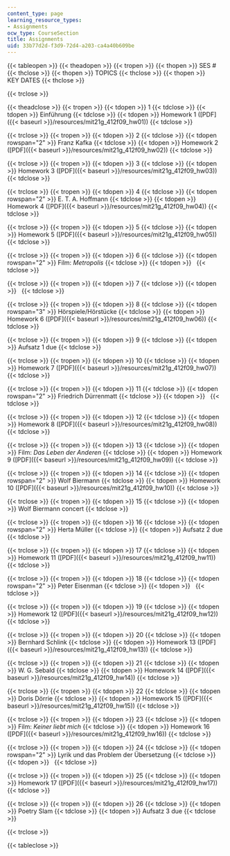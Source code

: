```yaml
---
content_type: page
learning_resource_types:
- Assignments
ocw_type: CourseSection
title: Assignments
uid: 33b77d2d-f3d9-72d4-a203-ca4a40b609be
---
```


{{< tableopen >}}
{{< theadopen >}}
{{< tropen >}}
{{< thopen >}}
SES #
{{< thclose >}}
{{< thopen >}}
TOPICS
{{< thclose >}}
{{< thopen >}}
KEY DATES
{{< thclose >}}

{{< trclose >}}

{{< theadclose >}}
{{< tropen >}}
{{< tdopen >}}
1
{{< tdclose >}}
{{< tdopen >}}
Einführung
{{< tdclose >}}
{{< tdopen >}}
Homework 1 ([PDF]({{< baseurl >}}/resources/mit21g_412f09_hw01))
{{< tdclose >}}

{{< trclose >}}
{{< tropen >}}
{{< tdopen >}}
2
{{< tdclose >}}
{{< tdopen rowspan="2" >}}
Franz Kafka
{{< tdclose >}}
{{< tdopen >}}
Homework 2 ([PDF]({{< baseurl >}}/resources/mit21g_412f09_hw02))
{{< tdclose >}}

{{< trclose >}}
{{< tropen >}}
{{< tdopen >}}
3
{{< tdclose >}}
{{< tdopen >}}
Homework 3 ([PDF]({{< baseurl >}}/resources/mit21g_412f09_hw03))
{{< tdclose >}}

{{< trclose >}}
{{< tropen >}}
{{< tdopen >}}
4
{{< tdclose >}}
{{< tdopen rowspan="2" >}}
E. T. A. Hoffmann
{{< tdclose >}}
{{< tdopen >}}
Homework 4 ([PDF]({{< baseurl >}}/resources/mit21g_412f09_hw04))
{{< tdclose >}}

{{< trclose >}}
{{< tropen >}}
{{< tdopen >}}
5
{{< tdclose >}}
{{< tdopen >}}
Homework 5 ([PDF]({{< baseurl >}}/resources/mit21g_412f09_hw05))
{{< tdclose >}}

{{< trclose >}}
{{< tropen >}}
{{< tdopen >}}
6
{{< tdclose >}}
{{< tdopen rowspan="2" >}}
Film: _Metropolis_
{{< tdclose >}}
{{< tdopen >}}
 
{{< tdclose >}}

{{< trclose >}}
{{< tropen >}}
{{< tdopen >}}
7
{{< tdclose >}}
{{< tdopen >}}
 
{{< tdclose >}}

{{< trclose >}}
{{< tropen >}}
{{< tdopen >}}
8
{{< tdclose >}}
{{< tdopen rowspan="3" >}}
Hörspiele/Hörstücke
{{< tdclose >}}
{{< tdopen >}}
Homework 6 ([PDF]({{< baseurl >}}/resources/mit21g_412f09_hw06))
{{< tdclose >}}

{{< trclose >}}
{{< tropen >}}
{{< tdopen >}}
9
{{< tdclose >}}
{{< tdopen >}}
Aufsatz 1 due
{{< tdclose >}}

{{< trclose >}}
{{< tropen >}}
{{< tdopen >}}
10
{{< tdclose >}}
{{< tdopen >}}
Homework 7 ([PDF]({{< baseurl >}}/resources/mit21g_412f09_hw07))
{{< tdclose >}}

{{< trclose >}}
{{< tropen >}}
{{< tdopen >}}
11
{{< tdclose >}}
{{< tdopen rowspan="2" >}}
Friedrich Dürrenmatt
{{< tdclose >}}
{{< tdopen >}}
 
{{< tdclose >}}

{{< trclose >}}
{{< tropen >}}
{{< tdopen >}}
12
{{< tdclose >}}
{{< tdopen >}}
Homework 8 ([PDF]({{< baseurl >}}/resources/mit21g_412f09_hw08))
{{< tdclose >}}

{{< trclose >}}
{{< tropen >}}
{{< tdopen >}}
13
{{< tdclose >}}
{{< tdopen >}}
Film: _Das Leben der Anderen_
{{< tdclose >}}
{{< tdopen >}}
Homework 9 ([PDF]({{< baseurl >}}/resources/mit21g_412f09_hw09))
{{< tdclose >}}

{{< trclose >}}
{{< tropen >}}
{{< tdopen >}}
14
{{< tdclose >}}
{{< tdopen rowspan="2" >}}
Wolf Biermann
{{< tdclose >}}
{{< tdopen >}}
Homework 10 ([PDF]({{< baseurl >}}/resources/mit21g_412f09_hw10))
{{< tdclose >}}

{{< trclose >}}
{{< tropen >}}
{{< tdopen >}}
15
{{< tdclose >}}
{{< tdopen >}}
Wolf Biermann concert
{{< tdclose >}}

{{< trclose >}}
{{< tropen >}}
{{< tdopen >}}
16
{{< tdclose >}}
{{< tdopen rowspan="2" >}}
Herta Müller
{{< tdclose >}}
{{< tdopen >}}
Aufsatz 2 due
{{< tdclose >}}

{{< trclose >}}
{{< tropen >}}
{{< tdopen >}}
17
{{< tdclose >}}
{{< tdopen >}}
Homework 11 ([PDF]({{< baseurl >}}/resources/mit21g_412f09_hw11))
{{< tdclose >}}

{{< trclose >}}
{{< tropen >}}
{{< tdopen >}}
18
{{< tdclose >}}
{{< tdopen rowspan="2" >}}
Peter Eisenman
{{< tdclose >}}
{{< tdopen >}}
 
{{< tdclose >}}

{{< trclose >}}
{{< tropen >}}
{{< tdopen >}}
19
{{< tdclose >}}
{{< tdopen >}}
Homework 12 ([PDF]({{< baseurl >}}/resources/mit21g_412f09_hw12))
{{< tdclose >}}

{{< trclose >}}
{{< tropen >}}
{{< tdopen >}}
20
{{< tdclose >}}
{{< tdopen >}}
Bernhard Schlink
{{< tdclose >}}
{{< tdopen >}}
Homework 13 ([PDF]({{< baseurl >}}/resources/mit21g_412f09_hw13))
{{< tdclose >}}

{{< trclose >}}
{{< tropen >}}
{{< tdopen >}}
21
{{< tdclose >}}
{{< tdopen >}}
W. G. Sebald
{{< tdclose >}}
{{< tdopen >}}
Homework 14 ([PDF]({{< baseurl >}}/resources/mit21g_412f09_hw14))
{{< tdclose >}}

{{< trclose >}}
{{< tropen >}}
{{< tdopen >}}
22
{{< tdclose >}}
{{< tdopen >}}
Doris Dörrie
{{< tdclose >}}
{{< tdopen >}}
Homework 15 ([PDF]({{< baseurl >}}/resources/mit21g_412f09_hw15))
{{< tdclose >}}

{{< trclose >}}
{{< tropen >}}
{{< tdopen >}}
23
{{< tdclose >}}
{{< tdopen >}}
Film: _Keiner liebt mich_
{{< tdclose >}}
{{< tdopen >}}
Homework 16 ([PDF]({{< baseurl >}}/resources/mit21g_412f09_hw16))
{{< tdclose >}}

{{< trclose >}}
{{< tropen >}}
{{< tdopen >}}
24
{{< tdclose >}}
{{< tdopen rowspan="2" >}}
Lyrik und das Problem der Übersetzung
{{< tdclose >}}
{{< tdopen >}}
 
{{< tdclose >}}

{{< trclose >}}
{{< tropen >}}
{{< tdopen >}}
25
{{< tdclose >}}
{{< tdopen >}}
Homework 17 ([PDF]({{< baseurl >}}/resources/mit21g_412f09_hw17))
{{< tdclose >}}

{{< trclose >}}
{{< tropen >}}
{{< tdopen >}}
26
{{< tdclose >}}
{{< tdopen >}}
Poetry Slam
{{< tdclose >}}
{{< tdopen >}}
Aufsatz 3 due
{{< tdclose >}}

{{< trclose >}}

{{< tableclose >}}